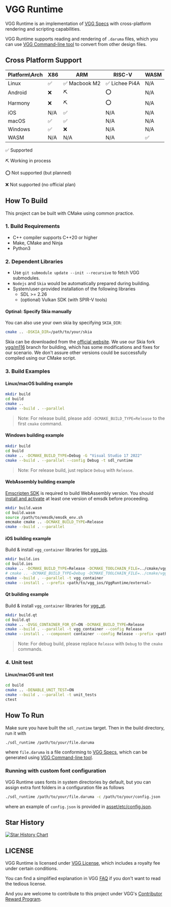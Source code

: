 # VGG Runtime

VGG Runtime is an implementation of [VGG Specs](https://docs.verygoodgraphics.com/specs/overview) with cross-platform rendering and scripting capabilities.

VGG Runtime supports reading and rendering of `.daruma` files, which you can use [VGG Command-line tool](https://github.com/verygoodgraphics/vgg_cli) to convert from other design files.

## Cross Platform Support

| Platform\\Arch | X86  | ARM          | RISC-V        | WASM |
| -------------- | ---- | ------------ | ------------- | ---- |
| Linux          | ✅    | ✅ Macbook M2 | ✅ Lichee Pi4A | N/A  |
| Android        | ❌    | ⛏️            | ⭕️             | N/A  |
| Harmony        | ❌    | ⛏️            | ⭕️             | N/A  |
| iOS            | N/A  | ✅            | N/A           | N/A  |
| macOS          | ✅    | ✅            | N/A           | N/A  |
| Windows        | ✅    | ❌            | N/A           | N/A  |
| WASM           | N/A  | N/A          | N/A           | ✅    |

✅ Supported

⛏️ Working in process

⭕️ Not supported (but planned)

❌ Not supported (no official plan)

## How To Build

This project can be built with CMake using common practice.

### 1. Build Requirements

- C++ compiler supports C++20 or higher
- Make, CMake and Ninja
- Python3

### 2. Dependent Libraries

- Use `git submodule update --init --recursive` to fetch VGG submodules.
- `Nodejs` and `Skia` would be automatically prepared during building.
- System/user-provided installation of the following libraries
  - SDL >= 2.26
  - (optional) Vulkan SDK (with SPIR-V tools)

#### Optinal: Specify Skia manually

You can also use your own skia by specifying `SKIA_DIR`:

```bash
cmake .. -DSKIA_DIR=/path/to/your/skia
```

Skia can be downloaded from the [official website](https://skia.org/docs/user/download/). We use our Skia fork [vgg/m116](https://github.com/verygoodgraphics/skia/tree/vgg/m116) branch for building, which has some modifications and fixes for our scenario. We don't assure other versions could be successfully compiled using our CMake script.

### 3. Build Examples

#### Linux/macOS building example

```bash
mkdir build
cd build
cmake ..
cmake --build . --parallel
```

> Note: For release build, please add `-DCMAKE_BUILD_TYPE=Release` to the first `cmake` command.

#### Windows building example

```bash
mkdir build
cd build
cmake .. -DCMAKE_BUILD_TYPE=Debug -G "Visual Studio 17 2022"
cmake --build . --parallel --config Debug -t sdl_runtime
```

> Note: For release build, just replace `Debug` with `Release`.

#### WebAssembly building example

[Emscripten SDK](https://github.com/emscripten-core/emscripten) is required to build WebAssembly version. You should [install and activate](https://emscripten.org/docs/getting_started/downloads.html#installation-instructions-using-the-emsdk-recommended) at least one version of emsdk before proceeding.

```bash
mkdir build.wasm
cd build.wasm
source /path/to/emsdk/emsdk_env.sh
emcmake cmake .. -DCMAKE_BUILD_TYPE=Release
cmake --build . --parallel
```

#### iOS building example

Build & install `vgg_container` libraries for [vgg_ios](https://github.com/verygoodgraphics/vgg_ios).

```bash
mkdir build.ios
cd build.ios
cmake .. -DCMAKE_BUILD_TYPE=Release -DCMAKE_TOOLCHAIN_FILE=../cmake/vgg.ios.toolchain.cmake -DVGG_VAR_TARGET="iOS"
# cmake .. -DCMAKE_BUILD_TYPE=Debug -DCMAKE_TOOLCHAIN_FILE=../cmake/vgg.ios.toolchain.cmake -DVGG_VAR_TARGET="iOS-simulator"
cmake --build . --parallel -t vgg_container
cmake --install . --prefix <path/to/vgg_ios/VggRuntime/external>
```

#### Qt building example

Build & install `vgg_container` libraries for [vgg_qt](https://github.com/verygoodgraphics/vgg_qt).

```bash
mkdir build.qt
cd build.qt
cmake .. -DVGG_CONTAINER_FOR_QT=ON -DCMAKE_BUILD_TYPE=Release
cmake --build . --parallel -t vgg_container --config Release
cmake --install . --component container --config Release --prefix <path/to/vgg_qt/VggContainer/external>
```

> Note: For debug build, please replace `Release` with `Debug` to the `cmake` commands.

### 4. Unit test

#### Linux/macOS unit test

```bash
cd build
cmake .. -DENABLE_UNIT_TEST=ON
cmake --build . --parallel -t unit_tests
ctest
```

## How To Run

Make sure you have built the `sdl_runtime` target. Then in the build directory, run it with

```bash
./sdl_runtime /path/to/your/file.daruma
```

where `file.daruma` is a file conforming to [VGG Specs](https://docs.verygoodgraphics.com/specs/overview), which can be generated using [VGG Command-line tool](https://github.com/verygoodgraphics/vgg_cli).

### Running with custom font configuration

VGG Runtime uses fonts in system directories by default, but you can assign extra font folders in a configuration file as follows

```bash
./sdl_runtime /path/to/your/file.daruma -c /path/to/your/config.json
```

where an example of `config.json` is provided in [asset/etc/config.json](https://github.com/verygoodgraphics/vgg_runtime/blob/main/asset/etc/config.json).

## Star History

[![Star History Chart](https://api.star-history.com/svg?repos=verygoodgraphics/vgg_runtime&type=Date)](https://star-history.com/#verygoodgraphics/vgg_runtime&Date)

## LICENSE

VGG Runtime is licensed under [VGG License](./LICENSE), which includes a royalty fee under certain conditions.

You can find a simplified explanation in VGG [FAQ](https://docs.verygoodgraphics.com/start/faq) if you don't want to read the tedious license.

And you are welcome to contribute to this project under VGG's [Contributor Reward Program](https://docs.verygoodgraphics.com/community/contributor-reward-program).
